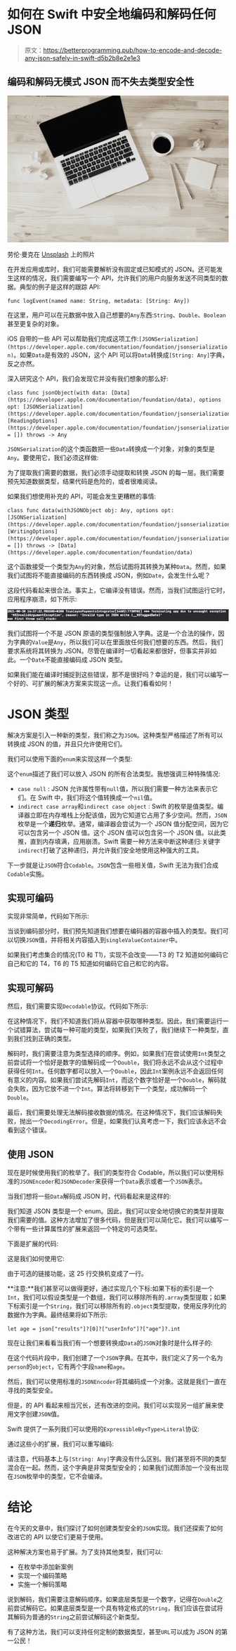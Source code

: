 # 如何在 Swift 中安全地编码和解码任何 JSON

> 原文：<https://betterprogramming.pub/how-to-encode-and-decode-any-json-safely-in-swift-d5b2b8e2e1e3>

## 编码和解码无模式 JSON 而不失去类型安全性

![](img/92f44d687db012636a38688ae7a165b4.png)

劳伦·曼克在 [Unsplash](https://unsplash.com?utm_source=medium&utm_medium=referral) 上的照片

在开发应用或库时，我们可能需要解析没有固定或已知模式的 JSON。还可能发生这样的情况，我们需要编写一个 API，允许我们的用户向服务发送不同类型的数据。典型的例子是这样的跟踪 API:

```
func logEvent(named name: String, metadata: [String: Any])
```

在这里，用户可以在元数据中放入自己想要的`Any`东西:`String`、`Double`、`Boolean`甚至更复杂的对象。

iOS 自带的一些 API 可以帮助我们完成这项工作:`[JSONSerialization](https://developer.apple.com/documentation/foundation/jsonserialization)`。如果`Data`是有效的 JSON，这个 API 可以将`Data`转换成`[String: Any]`字典，反之亦然。

深入研究这个 API，我们会发现它并没有我们想象的那么好:

```
class func jsonObject(with data: [Data](https://developer.apple.com/documentation/foundation/data), options opt: [JSONSerialization](https://developer.apple.com/documentation/foundation/jsonserialization).[ReadingOptions](https://developer.apple.com/documentation/foundation/jsonserialization/readingoptions) = []) throws -> Any
```

`JSONSerialization`的这个类函数把一些`Data`转换成一个对象，对象的类型是`Any`。要使用它，我们必须这样做:

为了提取我们需要的数据，我们必须手动提取和转换 JSON 的每一层。我们需要预先知道数据类型，结果代码是危险的，或者很难阅读。

如果我们想使用补充的 API，可能会发生更糟糕的事情:

```
class func data(withJSONObject obj: Any, options opt: [JSONSerialization](https://developer.apple.com/documentation/foundation/jsonserialization).[WritingOptions](https://developer.apple.com/documentation/foundation/jsonserialization/writingoptions) = []) throws -> [Data](https://developer.apple.com/documentation/foundation/data)
```

这个函数接受一个类型为`Any`的对象，然后试图将其转换为某种`Data`。然而，如果我们试图将不能直接编码的东西转换成 JSON，例如`Date`，会发生什么呢？

这段代码看起来很合法。事实上，它编译没有错误。然而，当我们试图运行它时，应用程序崩溃，如下所示:

![](img/e64a31ba6e2d0f995712f69a27aedbff.png)

我们试图将一个不是 JSON 原语的类型强制放入字典。这是一个合法的操作，因为字典的`Value`是`Any`，所以我们可以在里面放任何我们想要的东西。然后，我们要求系统将其转换为 JSON。尽管在编译时一切看起来都很好，但事实并非如此。一个`Date`不能直接编码成 JSON 类型。

如果我们能在编译时捕捉到这些错误，那不是很好吗？幸运的是，我们可以编写一个好的、可扩展的解决方案来实现这一点。让我们看看如何！

# JSON 类型

解决方案是引入一种新的类型，我们称之为`JSON`。这种类型严格描述了所有可以转换成 JSON 的值，并且只允许使用它们。

我们可以使用下面的`enum`来实现这样一个类型:

这个`enum`描述了我们可以放入 JSON 的所有合法类型。我想强调三种特殊情况:

*   `case null` : JSON 允许属性带有`null`值，所以我们需要一种方法来表示它们。在 Swift 中，我们将这个值转换成一个`nil`值。
*   `indirect case array`和`indirect case object` : Swift 的枚举是值类型。编译器立即在内存堆栈上分配该值，因为它知道它占用了多少空间。然而，`JSON`枚举是一个**递归**枚举。通常，编译器会尝试为一个 JSON 值分配空间，因为它可以包含另一个 JSON 值。这个 JSON 值可以包含另一个 JSON 值。以此类推，直到内存填满，应用崩溃。Swift 需要一种方法来中断这种递归:关键字`indirect`打破了这种递归，并允许我们安全地使用这种强大的工具。

下一步就是让`JSON`符合`Codable`。`JSON`包含一些相关值，Swift 无法为我们合成`Codable`实施。

## 实现可编码

实现非常简单，代码如下所示:

当谈到编码部分时，我们预先知道我们想要在编码器的容器中插入的类型。我们可以切换`JSON`值，并将相关内容插入到`singleValueContainer`中。

如果我们考虑集合的情况(T0 和 T1)，实现不会改变——T3 的 T2 知道如何编码它自己和它的 T4，T6 的 T5 知道如何编码它自己和它的内容。

## **实现可解码**

然后，我们需要实现`Decodable`协议。代码如下所示:

在这种情况下，我们不知道我们将从容器中获取哪种类型。因此，我们需要运行一个试错算法，尝试每一种可能的类型，如果我们失败了，我们继续下一种类型，直到我们找到正确的类型。

解码时，我们需要注意为类型选择的顺序。例如，如果我们在尝试使用`Int`类型之前尝试将一个恰好是数字的值解码成一个`Double`，我们将永远不会从这个过程中获得任何`Int`。任何数字都可以放入一个`Double`，因此`Int`案例永远不会返回任何有意义的内容。如果我们尝试先解码`Int`，而这个数字恰好是一个`Double`，解码就会失败，因为它放不进一个`Int`。算法将转移到下一个类型，成功解码一个`Double`。

最后，我们需要处理无法解码接收数据的情况。在这种情况下，我们应该解码失败，抛出一个`DecodingError`。但是，如果我们认真考虑一下，我们应该永远不会看到这个错误。

## 使用 JSON

现在是时候使用我们的枚举了。我们的类型符合 Codable，所以我们可以使用标准的`JSONEncoder`和`JSONDecoder`来获得一个`Data`表示或者一个`JSON`表示。

当我们想将一些`Data`解码成 JSON 时，代码看起来是这样的:

我们知道 JSON 类型是一个 enum。因此，我们可以安全地切换它的类型并提取我们需要的值。这种方法增加了很多代码，但是我们可以简化它。我们可以编写一个带有一些计算属性的扩展来返回一个特定的可选类型。

下面是扩展的代码:

这是我们如何使用它:

由于可选的链接功能，这 25 行交换机变成了一行。

**注意:**我们甚至可以做得更好，通过实现几个下标:如果下标的索引是一个`Int`，我们可以假设类型是一个数组，我们可以移除所有的`.array`类型提取；如果下标索引是一个`String`，我们可以移除所有的`.object`类型提取，使用反序列化的数据作为字典。最终结果将如下所示:

```
let age = json["results"]?[0]?["userInfo"]?["age"]?.int
```

现在让我们来看看当我们有一个想要转换成`Data`的`JSON`对象时是什么样子的:

在这个代码片段中，我们创建了一个`JSON`字典。在其中，我们定义了另一个名为`person`的`object`，它有两个字段`name`和`age`。

然后，我们可以使用标准的`JSONEncoder`将其编码成一个对象。这就是我们一直在寻找的类型安全。

但是，的 API 看起来相当冗长，还有改进的空间。我们可以实现另一组扩展来使用文字创建`JSON`值。

Swift 提供了一系列我们可以使用的`ExpressibleBy<Type>Literal`协议:

通过这些小的扩展，我们可以重写编码:

请注意，代码基本上与`[String: Any]`字典没有什么区别。我们甚至将不同的类型混合在一起。然而，这个字典是非常类型安全的；如果我们试图添加一个没有出现在`JSON`枚举中的类型，它不会编译。

# 结论

在今天的文章中，我们探讨了如何创建类型安全的`JSON`实现。我们还探索了如何改进它的 API 以使它们更易于使用。

这种解决方案也易于扩展。为了支持其他类型，我们可以:

*   在枚举中添加新案例
*   实现一个编码策略
*   实施一个解码策略

说到解码，我们需要注意解码顺序。如果底层类型是一个数字，记得在`Double`之前尝试解码它。如果底层类型是一个具有特定格式的`String`，我们应该在尝试将其解码为普通的`String`之前尝试解码这个新类型。

有了这种方法，我们可以支持任何定制的数据类型，甚至`URL`可以成为 JSON 的第一公民！